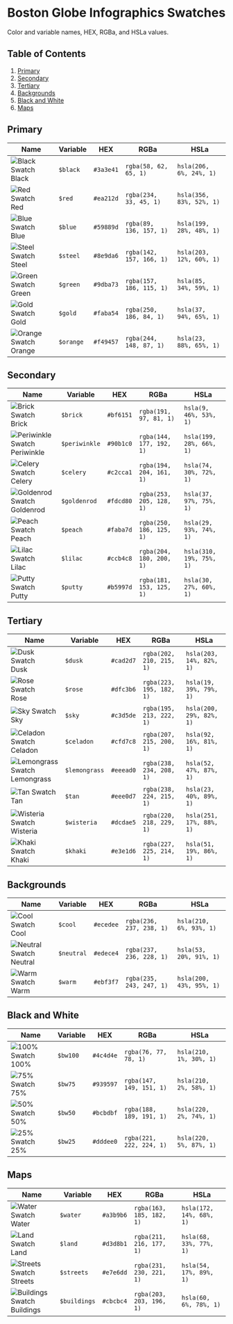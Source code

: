 # Boston Globe Infographics Swatches

Color and variable names, HEX, RGBa, and HSLa values.


## Table of Contents
1. [Primary](#primary)
3. [Secondary](#secondary)
4. [Tertiary](#tertiary)
5. [Backgrounds](#backgrounds)
6. [Black and White](#black-and-white)
7. [Maps](#maps)


## Primary

| Name                                                    | Variable  | HEX       | RGBa                     | HSLa                     |
| ------------------------------------------------------- | --------- | --------- | ------------------------ | ------------------------ |
| ![Black Swatch](http://i.imgur.com/o4kbdJr.png) Black   | `$black`  | `#3a3e41` | `rgba(58, 62, 65, 1)`    | `hsla(206, 6%, 24%, 1)`  |
| ![Red Swatch](http://i.imgur.com/gQYmXMS.png) Red       | `$red`    | `#ea212d` | `rgba(234, 33, 45, 1)`   | `hsla(356, 83%, 52%, 1)` |
| ![Blue Swatch](http://i.imgur.com/R2Up7UG.png) Blue     | `$blue`   | `#59889d` | `rgba(89, 136, 157, 1)`  | `hsla(199, 28%, 48%, 1)` |
| ![Steel Swatch](http://i.imgur.com/xioCkal.png) Steel   | `$steel`  | `#8e9da6` | `rgba(142, 157, 166, 1)` | `hsla(203, 12%, 60%, 1)` |
| ![Green Swatch](http://i.imgur.com/evDWKEZ.png) Green   | `$green`  | `#9dba73` | `rgba(157, 186, 115, 1)` | `hsla(85, 34%, 59%, 1)`  |
| ![Gold Swatch](http://i.imgur.com/Ud1S2eb.png) Gold     | `$gold`   | `#faba54` | `rgba(250, 186, 84, 1)`  | `hsla(37, 94%, 65%, 1)`  |
| ![Orange Swatch](http://i.imgur.com/T2UCXO5.png) Orange | `$orange` | `#f49457` | `rgba(244, 148, 87, 1)`  | `hsla(23, 88%, 65%, 1)`  |


## Secondary

| Name                                                            | Variable      | HEX       | RGBa                     | HSLa                     |
| --------------------------------------------------------------- | ------------- | --------- | ------------------------ | ------------------------ |
| ![Brick Swatch](http://i.imgur.com/FgjFqqa.png) Brick           | `$brick`      | `#bf6151` | `rgba(191, 97, 81, 1)`   | `hsla(9, 46%, 53%, 1)`   |
| ![Periwinkle Swatch](http://i.imgur.com/yfWNGtO.png) Periwinkle | `$periwinkle` | `#90b1c0` | `rgba(144, 177, 192, 1)` | `hsla(199, 28%, 66%, 1)` |
| ![Celery Swatch](http://i.imgur.com/DZyuyTg.png) Celery         | `$celery`     | `#c2cca1` | `rgba(194, 204, 161, 1)` | `hsla(74, 30%, 72%, 1)`  |
| ![Goldenrod Swatch](http://i.imgur.com/cuZIDJV.png) Goldenrod   | `$goldenrod`  | `#fdcd80` | `rgba(253, 205, 128, 1)` | `hsla(37, 97%, 75%, 1)`  |
| ![Peach Swatch](http://i.imgur.com/QoYeOdi.png) Peach           | `$peach`      | `#faba7d` | `rgba(250, 186, 125, 1)` | `hsla(29, 93%, 74%, 1)`  |
| ![Lilac Swatch](http://i.imgur.com/1wgCktU.png) Lilac           | `$lilac`      | `#ccb4c8` | `rgba(204, 180, 200, 1)` | `hsla(310, 19%, 75%, 1)` |
| ![Putty Swatch](http://i.imgur.com/xlpruAm.png) Putty           | `$putty`      | `#b5997d` | `rgba(181, 153, 125, 1)` | `hsla(30, 27%, 60%, 1)`  |


## Tertiary

| Name                                                            | Variable       | HEX       | RGBa                     | HSLa                     |
| --------------------------------------------------------------- | -------------- | --------- | ------------------------ | ------------------------ |
| ![Dusk Swatch](http://i.imgur.com/6Q0PeU1.png) Dusk             | `$dusk`        | `#cad2d7` | `rgba(202, 210, 215, 1)` | `hsla(203, 14%, 82%, 1)` |
| ![Rose Swatch](http://i.imgur.com/DIkazAY.png) Rose             | `$rose`        | `#dfc3b6` | `rgba(223, 195, 182, 1)` | `hsla(19, 39%, 79%, 1)`  |
| ![Sky Swatch](http://i.imgur.com/fnqKwZK.png) Sky               | `$sky`         | `#c3d5de` | `rgba(195, 213, 222, 1)` | `hsla(200, 29%, 82%, 1)` |
| ![Celadon Swatch](http://i.imgur.com/GvLdnsH.png) Celadon       | `$celadon`     | `#cfd7c8` | `rgba(207, 215, 200, 1)` | `hsla(92, 16%, 81%, 1)`  |
| ![Lemongrass Swatch](http://i.imgur.com/X46WVCf.png) Lemongrass | `$lemongrass`  | `#eeead0` | `rgba(238, 234, 208, 1)` | `hsla(52, 47%, 87%, 1)`  |
| ![Tan Swatch](http://i.imgur.com/YTividH.png) Tan               | `$tan`         | `#eee0d7` | `rgba(238, 224, 215, 1)` | `hsla(23, 40%, 89%, 1)`  |
| ![Wisteria Swatch](http://i.imgur.com/lfvqvNT.png) Wisteria     | `$wisteria`    | `#dcdae5` | `rgba(220, 218, 229, 1)` | `hsla(251, 17%, 88%, 1)` |
| ![Khaki Swatch](http://i.imgur.com/0f15a22.png) Khaki           | `$khaki`       | `#e3e1d6` | `rgba(227, 225, 214, 1)` | `hsla(51, 19%, 86%, 1)`  |


## Backgrounds

| Name                                                      | Variable   | HEX       | RGBa                     | HSLa                     |
| --------------------------------------------------------- | ---------- | --------- | ------------------------ | ------------------------ |
| ![Cool Swatch](http://i.imgur.com/Y9TmAah.png) Cool       | `$cool`    | `#ecedee` | `rgba(236, 237, 238, 1)` | `hsla(210, 6%, 93%, 1)`  |
| ![Neutral Swatch](http://i.imgur.com/BHz2eOg.png) Neutral | `$neutral` | `#edece4` | `rgba(237, 236, 228, 1)` | `hsla(53, 20%, 91%, 1)`  |
| ![Warm Swatch](http://i.imgur.com/tfMlotK.png) Warm       | `$warm`    | `#ebf3f7` | `rgba(235, 243, 247, 1)` | `hsla(200, 43%, 95%, 1)` |


## Black and White

| Name                                                | Variable | HEX       | RGBa                     | HSLa                    |
| --------------------------------------------------- | -------- | --------- | ------------------------ | ----------------------- |
| ![100% Swatch](http://i.imgur.com/ed1UuBr.png) 100% | `$bw100` | `#4c4d4e` | `rgba(76, 77, 78, 1)`    | `hsla(210, 1%, 30%, 1)` |
| ![75% Swatch](http://i.imgur.com/7A1N5RY.png) 75%   | `$bw75`  | `#939597` | `rgba(147, 149, 151, 1)` | `hsla(210, 2%, 58%, 1)` |
| ![50% Swatch](http://i.imgur.com/2RZxNgh.png) 50%   | `$bw50`  | `#bcbdbf` | `rgba(188, 189, 191, 1)` | `hsla(220, 2%, 74%, 1)` |
| ![25% Swatch](http://i.imgur.com/u1CMaBo.png) 25%   | `$bw25`  | `#dddee0` | `rgba(221, 222, 224, 1)` | `hsla(220, 5%, 87%, 1)` |


## Maps

| Name                                                          | Variable     | HEX       | RGBa                     | HSLa                     |
| ------------------------------------------------------------- | ------------ | --------- | ------------------------ | ------------------------ |
| ![Water Swatch](http://i.imgur.com/N0MuBA8.png) Water         | `$water`     | `#a3b9b6` | `rgba(163, 185, 182, 1)` | `hsla(172, 14%, 68%, 1)` |
| ![Land Swatch](http://i.imgur.com/KJgVPvf.png) Land           | `$land`      | `#d3d8b1` | `rgba(211, 216, 177, 1)` | `hsla(68, 33%, 77%, 1)`  |
| ![Streets Swatch](http://i.imgur.com/zAtTK0W.png) Streets     | `$streets`   | `#e7e6dd` | `rgba(231, 230, 221, 1)` | `hsla(54, 17%, 89%, 1)`  |
| ![Buildings Swatch](http://i.imgur.com/H2mVBKG.png) Buildings | `$buildings` | `#cbcbc4` | `rgba(203, 203, 196, 1)` | `hsla(60, 6%, 78%, 1)`   |